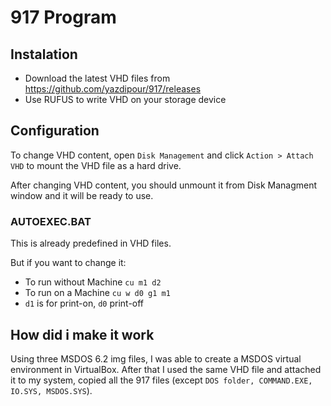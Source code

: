 # 917 Program

## Instalation

- Download the latest VHD files from <https://github.com/yazdipour/917/releases>
- Use RUFUS to write VHD on your storage device

## Configuration

To change VHD content, open `Disk Management` and click `Action > Attach VHD` to mount the VHD file as a hard drive.

After changing VHD content, you should unmount it from Disk Managment window and it will be ready to use.

### AUTOEXEC.BAT

This is already predefined in VHD files. 

But if you want to change it:

- To run without Machine `cu m1 d2`
- To run on a Machine `cu w d0 g1 m1`
- `d1` is for print-on, `d0` print-off

## How did i make it work

Using three MSDOS 6.2 img files, I was able to create a MSDOS virtual environment in VirtualBox.
After that I used the same VHD file and attached it to my system, copied all the 917 files (except `DOS folder, COMMAND.EXE, IO.SYS, MSDOS.SYS`).